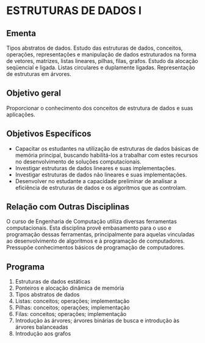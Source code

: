 # ESTRUTURAS DE DADOS I

## Ementa
Tipos abstratos de dados. Estudo das estruturas de dados, conceitos, operações, representações e manipulação de
dados estruturados na forma de vetores, matrizes, listas lineares, pilhas, filas, grafos. Estudo da alocação seqüencial
e ligada. Listas circulares e duplamente ligadas. Representação de estruturas em árvores.

## Objetivo geral 
Proporcionar o conhecimento dos conceitos de estrutura de dados e suas aplicações.

## Objetivos Específicos
- Capacitar os estudantes na utilização de estruturas de dados básicas de memória principal, buscando habilitá-los a
trabalhar com estes recursos no desenvolvimento de soluções computacionais.
- Investigar estruturas de dados lineares e suas implementações.
- Investigar estruturas de dados não lineares e suas implementações.
- Desenvolver no estudante a capacidade preliminar de analisar a eficiência de estruturas de dados e os algoritmos
que as controlam.

## Relação com Outras Disciplinas
O  curso de Engenharia de Computação utiliza diversas ferramentas computacionais. Esta disciplina provê
embasamento para o uso e programação dessas ferramentas, principalmente para aquelas vinculadas ao
desenvolvimento de algoritmos e à programação de computadores. Pressupõe conhecimentos básicos de
programação de computadores.

## Programa
1) Estruturas de dados estáticas
2) Ponteiros e alocação dinâmica de memória
3) Tipos abstratos de dados
4) Listas: conceitos; operações; implementação
5) Pilhas: conceitos; operações; implementação
6) Filas: conceitos; operações; implementação
7) Introdução às árvores; árvores binárias de busca e introdução às árvores balanceadas
8) Introdução aos grafos
